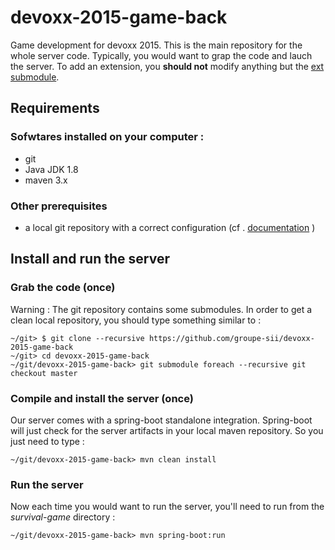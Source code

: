 # devoxx-2015-game-back
Game development for devoxx 2015. This is the main repository for the whole server code. Typically, you would want to grap the code and lauch the server. To add an extension, you **should not** modify anything but the [ext  submodule](https://github.com/groupe-sii/devoxx-2015-game-back-ext).

## Requirements
### Sofwtares installed on your computer :
* git
* Java JDK 1.8
* maven 3.x
 

### Other prerequisites
- a local git repository with a correct configuration (cf . [documentation](http://git-scm.com/book/en/v2/Getting-Started-Installing-Git) )

## Install and run the server
### Grab the code (once)
Warning : The git repository contains some submodules. In order to get a clean local repository, you should type something similar to :
```
~/git> $ git clone --recursive https://github.com/groupe-sii/devoxx-2015-game-back
~/git> cd devoxx-2015-game-back
~/git/devoxx-2015-game-back> git submodule foreach --recursive git checkout master
```

### Compile and install the server (once)
Our server comes with a spring-boot standalone integration. 
Spring-boot will just check for the server artifacts in your local maven repository. 
So you just need to type : 

```~/git/devoxx-2015-game-back> mvn clean install```

### Run the server
Now each time you would want to run the server, you'll need to run from the *survival-game* directory :

```~/git/devoxx-2015-game-back> mvn spring-boot:run```

